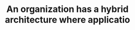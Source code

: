 ---
layout: answer
title: "An organization has a hybrid architecture where applicatio"
blurb: "<p>The correct answer is AWS CodeDeploy. <q>CodeDeploy is a deployment service that automates application deployments to Amazon EC2 instances, on-premises"
quid: 251
---